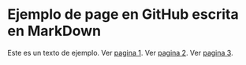 # Ejemplo de page en GitHub escrita en MarkDown
Este es un texto de ejemplo.
Ver [pagina 1](/index.md/).
Ver [pagina 2](/segundo.md/).
Ver [pagina 3](/tercer.md/).

